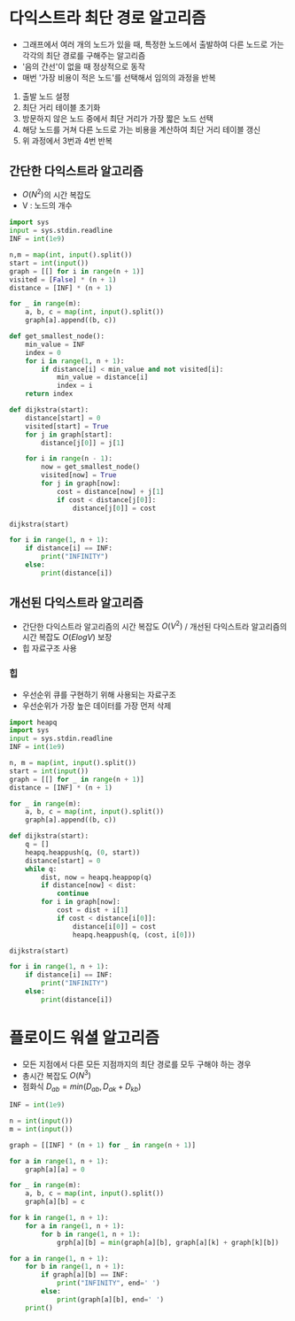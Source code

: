 # 다익스트라 최단 경로 알고리즘
- 그래프에서 여러 개의 노드가 있을 때, 특정한 노드에서 출발하여 다른 노드로 가는 각각의 최단 경로를 구해주는 알고리즘
- '음의 간선'이 없을 때 정상적으로 동작
- 매번 '가장 비용이 적은 노드'를 선택해서 임의의 과정을 반복
1. 출발 노드 설정
2. 최단 거리 테이블 초기화
3. 방문하지 않은 노드 중에서 최단 거리가 가장 짧은 노드 선택
4. 해당 노드를 거쳐 다른 노드로 가는 비용을 계산하여 최단 거리 테이블 갱신
5. 위 과정에서 3번과 4번 반복
## 간단한 다익스트라 알고리즘
- $O(N^2)$의 시간 복잡도
- V : 노드의 개수
```python
import sys
input = sys.stdin.readline
INF = int(1e9)

n,m = map(int, input().split())
start = int(input())
graph = [[] for i in range(n + 1)]
visited = [False] * (n + 1)
distance = [INF] * (n + 1)

for _ in range(m):
    a, b, c = map(int, input().split())
    graph[a].append((b, c))

def get_smallest_node():
    min_value = INF
    index = 0
    for i in range(1, n + 1):
        if distance[i] < min_value and not visited[i]:
            min_value = distance[i]
            index = i
    return index

def dijkstra(start):
    distance[start] = 0
    visited[start] = True
    for j in graph[start]:
        distance[j[0]] = j[1]

    for i in range(n - 1):
        now = get_smallest_node()
        visited[now] = True
        for j in graph[now]:
            cost = distance[now] + j[1]
            if cost < distance[j[0]]:
                distance[j[0]] = cost

dijkstra(start)

for i in range(1, n + 1):
    if distance[i] == INF:
        print("INFINITY")
    else:
        print(distance[i])
```
## 개선된 다익스트라 알고리즘
- 간단한 다익스트라 알고리즘의 시간 복잡도 $O(V^2)$ / 개선된 다익스트라 알고리즘의 시간 복잡도 $O(ElogV)$ 보장
- 힙 자료구조 사용
### 힙
- 우선순위 큐를 구현하기 위해 사용되는 자료구조
- 우선순위가 가장 높은 데이터를 가장 먼저 삭제
```python
import heapq
import sys
input = sys.stdin.readline
INF = int(1e9)

n, m = map(int, input().split())
start = int(input())
graph = [[] for _ in range(n + 1)]
distance = [INF] * (n + 1)

for _ in range(m):
    a, b, c = map(int, input().split())
    graph[a].append((b, c))

def dijkstra(start):
    q = []
    heapq.heappush(q, (0, start))
    distance[start] = 0
    while q:
        dist, now = heapq.heappop(q)
        if distance[now] < dist:
            continue
        for i in graph[now]:
            cost = dist + i[1]
            if cost < distance[i[0]]:
                distance[i[0]] = cost
                heapq.heappush(q, (cost, i[0]))

dijkstra(start)

for i in range(1, n + 1):
    if distance[i] == INF:
        print("INFINITY")
    else:
        print(distance[i])
```

# 플로이드 워셜 알고리즘
- 모든 지점에서 다른 모든 지점까지의 최단 경로를 모두 구해야 하는 경우
- 총시간 복잡도 $O(N^3)$
- 점화식 $D_{ab}=min(D_{ab}, D_{ak}+D_{kb})$
```python
INF = int(1e9)

n = int(input())
m = int(input())

graph = [[INF] * (n + 1) for _ in range(n + 1)]

for a in range(1, n + 1):
    graph[a][a] = 0

for _ in range(m):
    a, b, c = map(int, input().split())
    graph[a][b] = c

for k in range(1, n + 1):
    for a in range(1, n + 1):
        for b in range(1, n + 1):
            grph[a][b] = min(graph[a][b], graph[a][k] + graph[k][b])

for a in range(1, n + 1):
    for b in range(1, n + 1):
        if graph[a][b] == INF:
            print("INFINITY", end=' ')
        else:
            print(graph[a][b], end=' ')
    print()
```